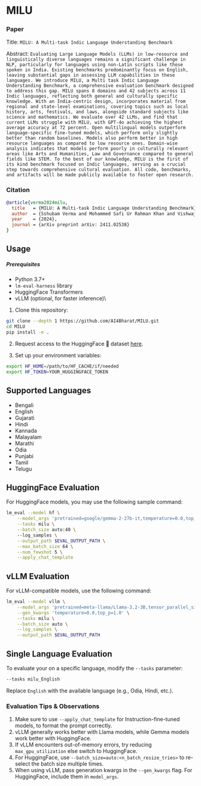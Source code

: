# MILU

### Paper

Title: `MILU: A Multi-task Indic Language Understanding Benchmark`

Abstract: `Evaluating Large Language Models (LLMs) in low-resource and linguistically diverse languages remains a significant challenge in NLP, particularly for languages using non-Latin scripts like those spoken in India. Existing benchmarks predominantly focus on English, leaving substantial gaps in assessing LLM capabilities in these languages. We introduce MILU, a Multi task Indic Language Understanding Benchmark, a comprehensive evaluation benchmark designed to address this gap. MILU spans 8 domains and 42 subjects across 11 Indic languages, reflecting both general and culturally specific knowledge. With an India-centric design, incorporates material from regional and state-level examinations, covering topics such as local history, arts, festivals, and laws, alongside standard subjects like science and mathematics. We evaluate over 42 LLMs, and find that current LLMs struggle with MILU, with GPT-4o achieving the highest average accuracy at 72 percent. Open multilingual models outperform language-specific fine-tuned models, which perform only slightly better than random baselines. Models also perform better in high resource languages as compared to low resource ones. Domain-wise analysis indicates that models perform poorly in culturally relevant areas like Arts and Humanities, Law and Governance compared to general fields like STEM. To the best of our knowledge, MILU is the first of its kind benchmark focused on Indic languages, serving as a crucial step towards comprehensive cultural evaluation. All code, benchmarks, and artifacts will be made publicly available to foster open research.`


### Citation

```bibtex
@article{verma2024milu,
  title   = {MILU: A Multi-task Indic Language Understanding Benchmark},
  author  = {Sshubam Verma and Mohammed Safi Ur Rahman Khan and Vishwajeet Kumar and Rudra Murthy and Jaydeep Sen},
  year    = {2024},
  journal = {arXiv preprint arXiv: 2411.02538}
}
```




## Usage

##### Prerequisites

- Python 3.7+
- `lm-eval-harness` library
- HuggingFace Transformers
- vLLM (optional, for faster inference)\

1. Clone this repository:

```bash
git clone --depth 1 https://github.com/AI4Bharat/MILU.git
cd MILU
pip install -e .
```

2. Request access to the HuggingFace 🤗 dataset [here](https://huggingface.co/datasets/ai4bharat/MILU).

3. Set up your environment variables:

```bash
export HF_HOME=/path/to/HF_CACHE/if/needed
export HF_TOKEN=YOUR_HUGGINGFACE_TOKEN
```


## Supported Languages
- Bengali
- English
- Gujarati
- Hindi
- Kannada
- Malayalam
- Marathi
- Odia
- Punjabi
- Tamil
- Telugu

## HuggingFace Evaluation

For HuggingFace models, you may use the following sample command:

```bash
lm_eval --model hf \
    --model_args 'pretrained=google/gemma-2-27b-it,temperature=0.0,top_p=1.0,parallelize=True' \
    --tasks milu \
    --batch_size auto:40 \  
    --log_samples \
    --output_path $EVAL_OUTPUT_PATH \
    --max_batch_size 64 \
    --num_fewshot 5 \
    --apply_chat_template
```

## vLLM Evaluation

For vLLM-compatible models, use the following command:

```bash
lm_eval --model vllm \
    --model_args 'pretrained=meta-llama/Llama-3.2-3B,tensor_parallel_size=$N_GPUS' \
    --gen_kwargs 'temperature=0.0,top_p=1.0' \
    --tasks milu \
    --batch_size auto \
    --log_samples \
    --output_path $EVAL_OUTPUT_PATH
```

## Single Language Evaluation

To evaluate your on a specific language, modify the `--tasks` parameter:

```bash
--tasks milu_English
```

Replace `English` with the available language (e.g., Odia, Hindi, etc.).

### Evaluation Tips & Observations

1. Make sure to use `--apply_chat_template` for Instruction-fine-tuned models, to format the prompt correctly.
2. vLLM generally works better with Llama models, while Gemma models work better with HuggingFace.
3. If vLLM encounters out-of-memory errors, try reducing `max_gpu_utilization` else switch to HuggingFace.
4. For HuggingFace, use `--batch_size=auto:<n_batch_resize_tries>` to re-select the batch size multiple times.
5. When using vLLM, pass generation kwargs in the `--gen_kwargs` flag. For HuggingFace, include them in `model_args`.